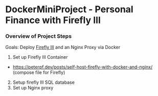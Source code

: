 # DockerMiniProject - Personal Finance with Firefly III 

### Overview of Project Steps

Goals: Deploy [Firefly III]([url](https://www.firefly-iii.org/)) and an Nginx Proxy via Docker

1. Set up Firefly III Container
  * https://peterpf.dev/posts/self-host-firefly-with-docker-and-nginx/ (compose file for Firefly)
2. Setup firefly III SQL database
3. Set up Nginx proxy
